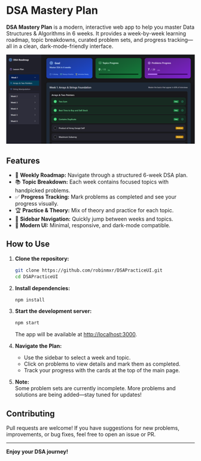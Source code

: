 # DSA Mastery Plan

**DSA Mastery Plan** is a modern, interactive web app to help you master Data Structures & Algorithms in 6 weeks. It provides a week-by-week learning roadmap, topic breakdowns, curated problem sets, and progress tracking—all in a clean, dark-mode-friendly interface.

![DSA Mastery Plan Screenshot](./dsa.png)

## Features

- 📅 **Weekly Roadmap:** Navigate through a structured 6-week DSA plan.
- 📚 **Topic Breakdown:** Each week contains focused topics with handpicked problems.
- ✅ **Progress Tracking:** Mark problems as completed and see your progress visually.
- 🏆 **Practice & Theory:** Mix of theory and practice for each topic.
- 🔎 **Sidebar Navigation:** Quickly jump between weeks and topics.
- 🌙 **Modern UI:** Minimal, responsive, and dark-mode compatible.

## How to Use

1. **Clone the repository:**
   ```sh
   git clone https://github.com/robinmxr/DSAPracticeUI.git
   cd DSAPracticeUI
   ```

2. **Install dependencies:**
   ```sh
   npm install
   ```

3. **Start the development server:**
   ```sh
   npm start
   ```
   The app will be available at [http://localhost:3000](http://localhost:3000).

4. **Navigate the Plan:**
   - Use the sidebar to select a week and topic.
   - Click on problems to view details and mark them as completed.
   - Track your progress with the cards at the top of the main page.

5. **Note:**  
   Some problem sets are currently incomplete. More problems and solutions are being added—stay tuned for updates!

## Contributing

Pull requests are welcome! If you have suggestions for new problems, improvements, or bug fixes, feel free to open an issue or PR.

---

**Enjoy your DSA journey!**
